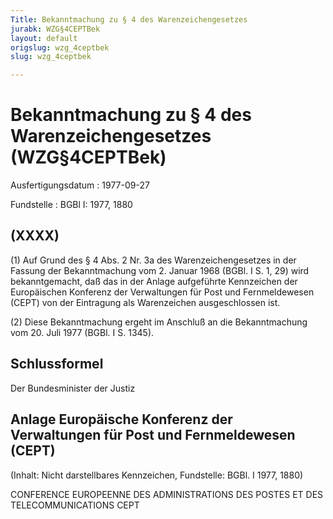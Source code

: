 ```yaml
---
Title: Bekanntmachung zu § 4 des Warenzeichengesetzes
jurabk: WZG§4CEPTBek
layout: default
origslug: wzg_4ceptbek
slug: wzg_4ceptbek

---
```


# Bekanntmachung zu § 4 des Warenzeichengesetzes (WZG§4CEPTBek)

Ausfertigungsdatum
:   1977-09-27

Fundstelle
:   BGBl I: 1977, 1880

## (XXXX)

(1) Auf Grund des § 4 Abs. 2 Nr. 3a des Warenzeichengesetzes in der
Fassung der Bekanntmachung vom 2. Januar 1968 (BGBl. I S. 1, 29) wird
bekanntgemacht, daß das in der Anlage aufgeführte Kennzeichen der
Europäischen Konferenz der Verwaltungen für Post und Fernmeldewesen
(CEPT) von der Eintragung als Warenzeichen ausgeschlossen ist.

(2) Diese Bekanntmachung ergeht im Anschluß an die Bekanntmachung vom
20\. Juli 1977 (BGBl. I S. 1345).

## Schlussformel

Der Bundesminister der Justiz

## Anlage Europäische Konferenz der Verwaltungen für Post und Fernmeldewesen (CEPT)

(Inhalt: Nicht darstellbares Kennzeichen,
Fundstelle: BGBl. I 1977, 1880)

CONFERENCE EUROPEENNE DES ADMINISTRATIONS DES POSTES ET DES
TELECOMMUNICATIONS
CEPT

